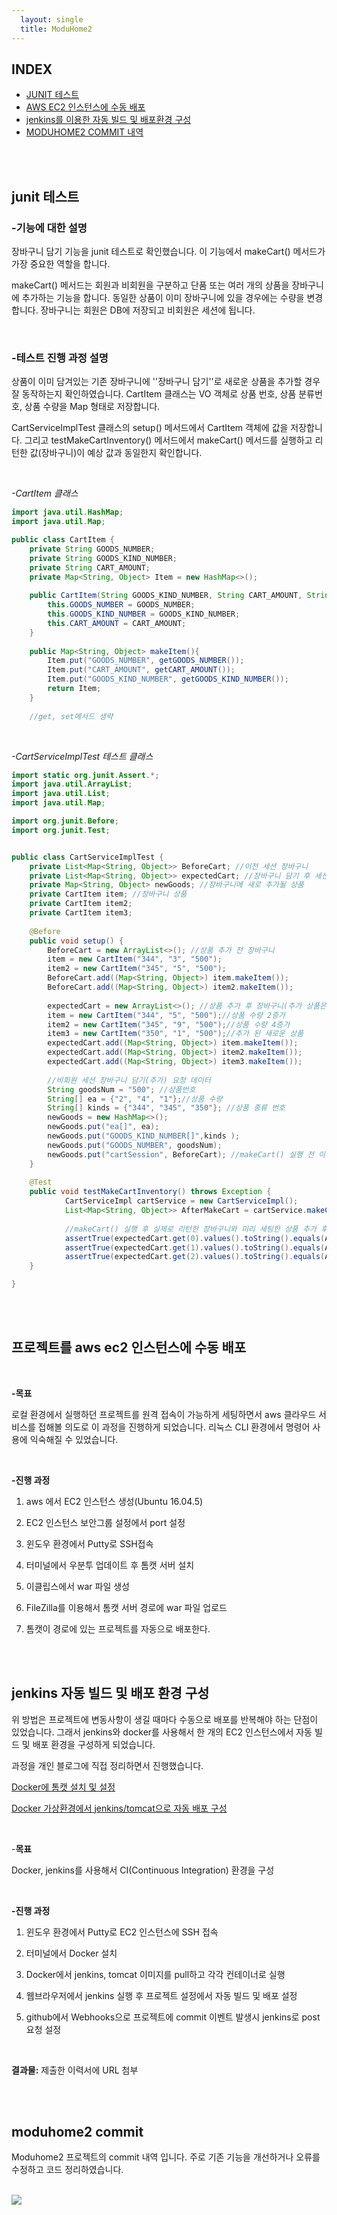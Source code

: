 ```yaml
---
  layout: single
  title: ModuHome2
---
```


## INDEX

- [JUNIT 테스트](#junit-테스트)
- [AWS EC2 인스턴스에 수동 배포](#aws-ec2-인스턴스에-수동-배포)
- [jenkins를 이용한 자동 빌드 및 배포환경 구성](#jenkins-자동-빌드-및-배포환경-구성)
- [MODUHOME2 COMMIT 내역](#moduhome2-commit)

<br><br>

## junit 테스트

### -기능에 대한 설명

장바구니 담기 기능을 junit 테스트로 확인했습니다. 이 기능에서 makeCart() 메서드가 가장 중요한 역할을 합니다.

makeCart() 메서드는 회원과 비회원을 구분하고 단품 또는 여러 개의 상품을 장바구니에 추가하는 기능을 합니다.
동일한 상품이 이미 장바구니에 있을 경우에는 수량을 변경 합니다. 장바구니는 회원은 DB에 저장되고 비회원은 세션에 됩니다. 

<br>

### -테스트 진행 과정 설명

상품이 이미 담겨있는 기존 장바구니에 ''장바구니 담기''로 새로운 상품을 추가할 경우 잘 동작하는지 확인하였습니다.
CartItem 클래스는 VO 객체로 상품 번호, 상품 분류번호, 상품 수량을 Map 형태로 저장합니다.

CartServiceImplTest 클래스의 setup() 메서드에서 CartItem 객체에 값을 저장합니다. 그리고 testMakeCartInventory() 메서드에서 makeCart() 메서드를 실행하고 리턴한 값(장바구니)이 예상 값과 동일한지 확인합니다. 

<br>

*-CartItem 클래스*

```java
import java.util.HashMap;
import java.util.Map;

public class CartItem {
	private String GOODS_NUMBER;
	private String GOODS_KIND_NUMBER;
	private String CART_AMOUNT;
	private Map<String, Object> Item = new HashMap<>();
	
	public CartItem(String GOODS_KIND_NUMBER, String CART_AMOUNT, String GOODS_NUMBER) {
		this.GOODS_NUMBER = GOODS_NUMBER;
		this.GOODS_KIND_NUMBER = GOODS_KIND_NUMBER;
		this.CART_AMOUNT = CART_AMOUNT;
	}
	
	public Map<String, Object> makeItem(){
		Item.put("GOODS_NUMBER", getGOODS_NUMBER());
		Item.put("CART_AMOUNT", getCART_AMOUNT());
		Item.put("GOODS_KIND_NUMBER", getGOODS_KIND_NUMBER());
		return Item;
	}
	
	//get, set메서드 생략
```

<br>

*-CartServiceImplTest 테스트 클래스*

```java
import static org.junit.Assert.*;
import java.util.ArrayList;
import java.util.List;
import java.util.Map;

import org.junit.Before;
import org.junit.Test;


public class CartServiceImplTest {
	private List<Map<String, Object>> BeforeCart; //이전 세션 장바구니
	private List<Map<String, Object>> expectedCart; //장바구니 담기 후 세션 장바구니
	private Map<String, Object> newGoods; //장바구니에 새로 추가될 상품
	private CartItem item; //장바구니 상품
	private CartItem item2;
	private CartItem item3;
	
	@Before
	public void setup() {
		BeforeCart = new ArrayList<>(); //상품 추가 전 장바구니
		item = new CartItem("344", "3", "500");
		item2 = new CartItem("345", "5", "500");
		BeforeCart.add((Map<String, Object>) item.makeItem());
		BeforeCart.add((Map<String, Object>) item2.makeItem());
		
		expectedCart = new ArrayList<>(); //상품 추가 후 장바구니(추가 상품은 아래에)
		item = new CartItem("344", "5", "500");//상품 수량 2증가
		item2 = new CartItem("345", "9", "500");//상품 수량 4증가
		item3 = new CartItem("350", "1", "500");//추가 된 새로운 상품
		expectedCart.add((Map<String, Object>) item.makeItem());
		expectedCart.add((Map<String, Object>) item2.makeItem());
		expectedCart.add((Map<String, Object>) item3.makeItem());
		
		//비회원 세션 장바구니 담기(추가) 요청 데이터
		String goodsNum = "500"; //상품번호
		String[] ea = {"2", "4", "1"};//상품 수량
		String[] kinds = {"344", "345", "350"}; //상품 종류 번호
		newGoods = new HashMap<>();
		newGoods.put("ea[]", ea);
		newGoods.put("GOODS_KIND_NUMBER[]",kinds );
		newGoods.put("GOODS_NUMBER", goodsNum);
		newGoods.put("cartSession", BeforeCart); //makeCart() 실행 전 이전 장바구니 저장
	}
	
	@Test
	public void testMakeCartInventory() throws Exception {
			CartServiceImpl cartService = new CartServiceImpl();
			List<Map<String, Object>> AfterMakeCart = cartService.makeCart(newGoods);//추가 상품으로 장바구니 생성
			
			//makeCart() 실행 후 실제로 리턴한 장바구니와 미리 세팅한 상품 추가 후 장바구니(expectedCart 객체)의 값이 동일한지 확인
			assertTrue(expectedCart.get(0).values().toString().equals(AfterMakeCart.get(0).values().toString()));
			assertTrue(expectedCart.get(1).values().toString().equals(AfterMakeCart.get(1).values().toString()));
			assertTrue(expectedCart.get(2).values().toString().equals(AfterMakeCart.get(2).values().toString()));
	}

}
```

<br><br>

## 프로젝트를 aws ec2 인스턴스에 수동 배포

<br>

**-목표**

로컬 환경에서 실행하던 프로젝트를 원격 접속이 가능하게 세팅하면서 aws 클라우드 서비스를 접해볼 의도로  이 과정을 진행하게 되었습니다. 리눅스 CLI 환경에서 명령어 사용에 익숙해질 수 있었습니다. 

<br>

**-진행 과정**

1. aws 에서 EC2 인스턴스 생성(Ubuntu 16.04.5)

2. EC2 인스턴스 보안그룹 설정에서 port 설정

3. 윈도우 환경에서 Putty로 SSH접속

4. 터미널에서 우분투 업데이트 후 톰캣 서버 설치

5. 이클립스에서 war 파일 생성

6. FileZilla를 이용해서 톰캣 서버 경로에 war 파일 업로드 

7. 톰캣이 경로에 있는 프로젝트를 자동으로 배포한다.  

<br><br>

## jenkins 자동 빌드 및 배포 환경 구성

위 방법은 프로젝트에 변동사항이 생길 때마다 수동으로 배포를 반복해야 하는 단점이 있었습니다. 그래서 jenkins와 docker를 사용해서 한 개의 EC2 인스턴스에서 자동 빌드 및 배포 환경을 구성하게 되었습니다. 

과정을 개인 블로그에 직접 정리하면서 진행했습니다.



[Docker에 톰캣 설치 및 설정](https://midas123.tistory.com/232)

[Docker 가상환경에서 jenkins/tomcat으로 자동 배포 구성](https://midas123.tistory.com/228)

<br>

-**목표**

Docker, jenkins를 사용해서 CI(Continuous Integration) 환경을 구성

<br>

**-진행 과정**

1. 윈도우 환경에서 Putty로 EC2 인스턴스에 SSH 접속

2. 터미널에서 Docker 설치 

3. Docker에서 jenkins, tomcat 이미지를 pull하고 각각 컨테이너로 실행

4. 웹브라우저에서 jenkins 실행 후 프로젝트 설정에서 자동 빌드 및 배포 설정

5. github에서 Webhooks으로 프로젝트에 commit 이벤트 발생시 jenkins로 post 요청 설정

<br>

**결과물:**
제출한 이력서에 URL 첨부

<br><br>

## moduhome2 commit

Moduhome2 프로젝트의 commit 내역 입니다. 주로 기존 기능을 개선하거나 오류를 수정하고 코드 정리하였습니다.

<br>

<div style="height: 1000px; width: 700; overflow: auto;">
    <img src="{{ site.url }}{{ site.baseurl }}\assets\images\post\MODUHOME2\md-commit2.jpg">
</div>
